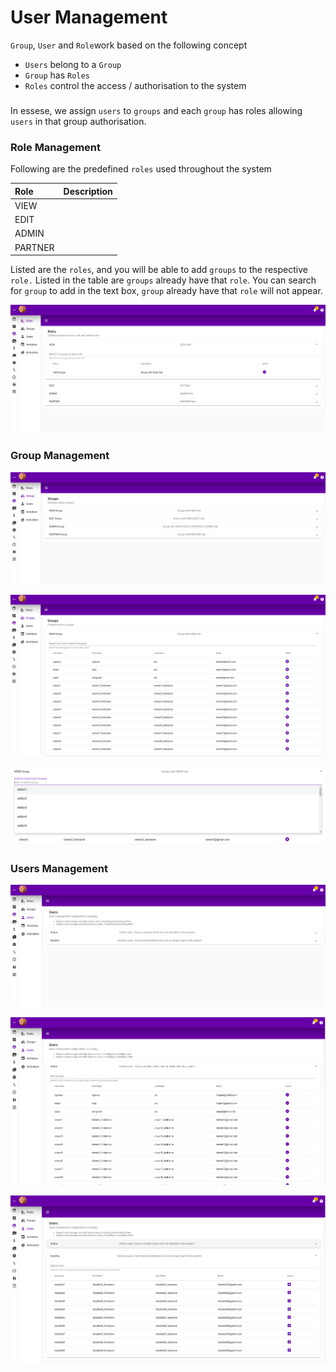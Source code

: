 # User Management

`Group`, `User` and `Role`work based on the following concept 

* `Users` belong to a `Group`
* `Group` has `Roles`
* `Roles` control the access / authorisation to the system

### 

In essese, we assign `users` to `groups` and each `group` has roles allowing `users` in that group authorisation.

### Role Management

Following are the predefined `roles` used throughout the system

| Role | Description |
| :--- | :--- |
| VIEW |  |
| EDIT |  |
| ADMIN |  |
| PARTNER |  |

Listed are the `roles`, and you will be able to add `groups` to the respective `role.` Listed in the table are `groups` already have that `role`. You can search for `group` to add in the text box, `group` already have that `role` will not appear.

![](../../.gitbook/assets/user-mgt-roles.png)

### Group Management

![](../../.gitbook/assets/user-mgt-groups.png)

![](../../.gitbook/assets/user-mgt-groups-expanded.png)

![](../../.gitbook/assets/user-mgt-groups-selecting.png)

### Users Management

![](../../.gitbook/assets/user-mgt-users.png)

![](../../.gitbook/assets/user-mgt-users-active.png)

![](../../.gitbook/assets/user-mgt-users-inactive%20%281%29.png)

